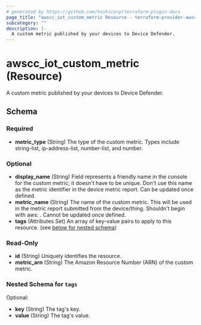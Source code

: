 ```yaml
---
# generated by https://github.com/hashicorp/terraform-plugin-docs
page_title: "awscc_iot_custom_metric Resource - terraform-provider-awscc"
subcategory: ""
description: |-
  A custom metric published by your devices to Device Defender.
---
```


# awscc_iot_custom_metric (Resource)

A custom metric published by your devices to Device Defender.



<!-- schema generated by tfplugindocs -->
## Schema

### Required

- **metric_type** (String) The type of the custom metric. Types include string-list, ip-address-list, number-list, and number.

### Optional

- **display_name** (String) Field represents a friendly name in the console for the custom metric; it doesn't have to be unique. Don't use this name as the metric identifier in the device metric report. Can be updated once defined.
- **metric_name** (String) The name of the custom metric. This will be used in the metric report submitted from the device/thing. Shouldn't begin with aws: . Cannot be updated once defined.
- **tags** (Attributes Set) An array of key-value pairs to apply to this resource. (see [below for nested schema](#nestedatt--tags))

### Read-Only

- **id** (String) Uniquely identifies the resource.
- **metric_arn** (String) The Amazon Resource Number (ARN) of the custom metric.

<a id="nestedatt--tags"></a>
### Nested Schema for `tags`

Optional:

- **key** (String) The tag's key.
- **value** (String) The tag's value.


